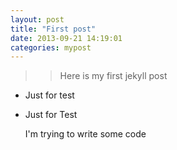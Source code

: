 ```yaml
---
layout: post
title: "First post"
date: 2013-09-21 14:19:01
categories: mypost
---
```


>> Here is my first jekyll post

+ Just for test
* Just for Test

    I'm trying to write some code

